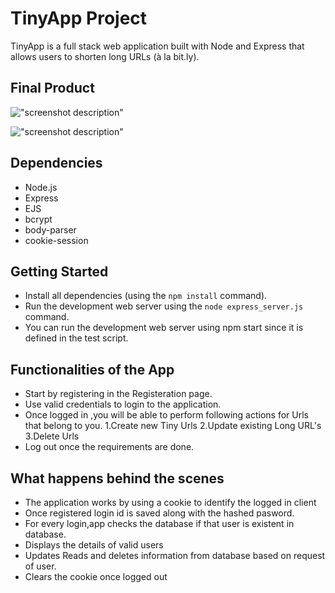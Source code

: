# TinyApp Project

TinyApp is a full stack web application built with Node and Express that allows users to shorten long URLs (à la bit.ly).

## Final Product

!["screenshot description"](#)

!["screenshot description"](#)

## Dependencies

- Node.js
- Express
- EJS
- bcrypt
- body-parser
- cookie-session

## Getting Started

- Install all dependencies (using the `npm install` command).
- Run the development web server using the `node express_server.js` command.
- You can run the development web server using npm start since it is defined in the test script.

## Functionalities of the App
- Start by registering in the Registeration page.
- Use valid credentials to login to the application.
- Once logged in ,you will be able to perform following actions for Urls that belong to you.
         1.Create new Tiny Urls 
         2.Update existing Long URL's
         3.Delete Urls 
- Log out once the requirements are done.

## What happens behind the scenes
- The application works by using a cookie to identify the logged in client 
- Once registered login id is saved along with the hashed pasword.
- For every login,app checks the database if that user is existent in database.
- Displays the details of valid users 
- Updates Reads and deletes information from database based on request of user.
- Clears the cookie once logged out

  

